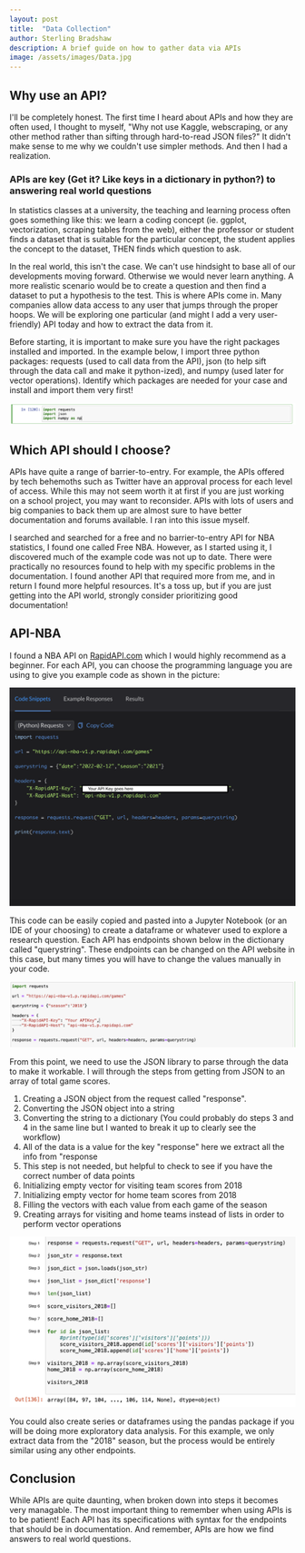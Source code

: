 ```yaml
---
layout: post
title:  "Data Collection"
author: Sterling Bradshaw
description: A brief guide on how to gather data via APIs
image: /assets/images/Data.jpg
---
```


## **Why use an API?**

I'll be completely honest. The first time I heard about APIs and how they are often used, I thought to myself, "Why not use Kaggle, webscraping, or any other method rather than sifting through hard-to-read JSON files?" It didn't make sense to me why we couldn't use simpler methods. And then I had a realization.

### **APIs are key (Get it? Like keys in a dictionary in python?) to answering real world questions**

In statistics classes at a university, the teaching and learning process often goes something like this: we learn a coding concept (ie. ggplot, vectorization, scraping tables from the web), either the professor or student finds a dataset that is suitable for the particular concept, the student applies the concept to the dataset, THEN finds which question to ask.

In the real world, this isn't the case. We can't use hindsight to base all of our developments moving forward. Otherwise we would never learn anything. A more realistic scenario would be to create a question and then find a dataset to put a hypothesis to the test. This is where APIs come in. Many companies allow data access to any user that jumps through the proper hoops. We will be exploring one particular (and might I add a very user-friendly) API today and how to extract the data from it.

Before starting, it is important to make sure you have the right packages installed and imported. In the example below, I import three python packages: requests (used to call data from the API), json (to help sift through the data call and make it python-ized), and numpy (used later for vector operations). Identify which packages are needed for your case and install and import them very first!

![Import](https://raw.githubusercontent.com/sterling-bradshaw/my386blog/main/assets/images/Import.png)



## **Which API should I choose?**

APIs have quite a range of barrier-to-entry. For example, the APIs offered by tech behemoths such as Twitter have an approval process for each level of access. While this may not seem worth it at first if you are just working on a school project, you may want to reconsider. APIs with lots of users and big companies to back them up are almost sure to have better documentation and forums available. I ran into this issue myself.

I searched and searched for a free and no barrier-to-entry API for NBA statistics, I found one called Free NBA. However, as I started using it, I discovered much of the example code was not up to date. There were practically no resources found to help with my specific problems in the documentation. I found another API that required more from me, and in return I found more helpful resources. It's a toss up, but if you are just getting into the API world, strongly consider prioritizing good documentation!

## **API-NBA**

I found a NBA API on [RapidAPI.com](https://rapidapi.com/hub) which I would highly recommend as a beginner. For each API, you can choose the programming language you are using to give you example code as shown in the picture:

![CodeExample](https://raw.githubusercontent.com/sterling-bradshaw/my386blog/main/assets/images/CodeExample.png)

This code can be easily copied and pasted into a Jupyter Notebook (or an IDE of your choosing) to create a dataframe or whatever used to explore a research question. Each API has endpoints shown below in the dictionary called "querystring". These endpoints can be changed on the API website in this case, but many times you will have to change the values manually in your code.

![PythonCode](https://raw.githubusercontent.com/sterling-bradshaw/my386blog/main/assets/images/CodeExamplePython.png)

From this point, we need to use the JSON library to parse through the data to make it workable. I will through the steps from getting from JSON to an array of total game scores.

1. Creating a JSON object from the request called "response".
2. Converting the JSON object into a string
3. Converting the string to a dictionary (You could probably do steps 3 and 4 in the same line but I wanted to break it up to clearly see the workflow)
4. All of the data is a value for the key "response" here we extract all the info from "response
5. This step is not needed, but helpful to check to see if you have the correct number of data points
6. Initializing empty vector for visiting team scores from 2018
7. Initializing empty vector for home team scores from 2018
8. Filling the vectors with each value from each game of the season
9. Creating arrays for visiting and home teams instead of lists in order to perform vector operations

![Steps](https://raw.githubusercontent.com/sterling-bradshaw/my386blog/main/assets/images/Steps.png)

You could also create series or dataframes using the pandas package if you will be doing more exploratory data analysis. For this example, we only  extract data from the "2018" season, but the process would be entirely similar using any other endpoints.

## **Conclusion**

While APIs are quite daunting, when broken down into steps it becomes very managable. The most important thing to remember when using APIs is to be patient! Each API has its specifications with syntax for the endpoints that should be in documentation. And remember, APIs are how we find answers to real world questions.